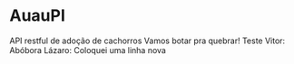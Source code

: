 # AuauPI
API restful de adoção de cachorros
Vamos botar pra quebrar!
Teste
Vitor: Abóbora
Lázaro: Coloquei uma linha nova
